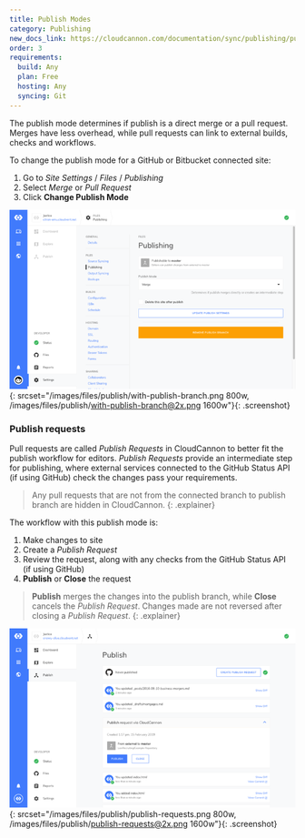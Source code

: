 ```yaml
---
title: Publish Modes
category: Publishing
new_docs_link: https://cloudcannon.com/documentation/sync/publishing/publish-modes/
order: 3
requirements:
  build: Any
  plan: Free
  hosting: Any
  syncing: Git
---
```


The publish mode determines if publish is a direct merge or a pull request. Merges have less overhead, while pull requests can link to external builds, checks and workflows.

To change the publish mode for a GitHub or Bitbucket connected site:

1. Go to *Site Settings* / *Files* / *Publishing*
2. Select *Merge* or *Pull Request*
3. Click **Change Publish Mode**

![Storage Providers interface](/images/files/publish/with-publish-branch.png){: srcset="/images/files/publish/with-publish-branch.png 800w, /images/files/publish/with-publish-branch@2x.png 1600w"}{: .screenshot}


### Publish requests

Pull requests are called *Publish Requests* in CloudCannon to better fit the publish workflow for editors. *Publish Requests* provide an intermediate step for publishing, where external services connected to the GitHub Status API (if using GitHub) check the changes pass your requirements.

> Any pull requests that are not from the connected branch to publish branch are hidden in CloudCannon.
{: .explainer}

The workflow with this publish mode is:

1. Make changes to site
2. Create a *Publish Request*
3. Review the request, along with any checks from the GitHub Status API (if using GitHub)
3. **Publish** or **Close** the request

> **Publish** merges the changes into the publish branch, while **Close** cancels the *Publish Request*. Changes made are not reversed after closing a *Publish Request*.
{: .explainer}

![Publish Request interface](/images/files/publish/publish-requests.png){: srcset="/images/files/publish/publish-requests.png 800w, /images/files/publish/publish-requests@2x.png 1600w"}{: .screenshot}

